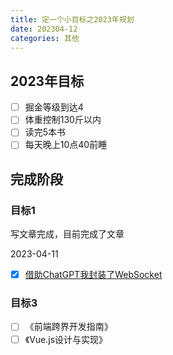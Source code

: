 ```yaml
---
title: 定一个小目标之2023年规划
date: 202304-12
categories: 其他
---
```


## 2023年目标

- [ ] 掘金等级到达4
- [ ] 体重控制130斤以内
- [ ] 读完5本书
- [ ] 每天晚上10点40前睡

## 完成阶段

### 目标1

写文章完成，目前完成了文章

2023-04-11

- [x] [借助ChatGPT我封装了WebSocket](https://juejin.cn/post/7220776393373450296)

### 目标3

- [ ] 《前端跨界开发指南》
- [ ] 《Vue.js设计与实现》